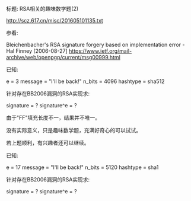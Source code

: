 标题: RSA相关的趣味数学题(2)

http://scz.617.cn/misc/201605101135.txt

参看:

Bleichenbacher's RSA signature forgery based on implementation error - Hal Finney [2006-08-27]
https://www.ietf.org/mail-archive/web/openpgp/current/msg00999.html

已知:

e           = 3
message     = "I'll be back!"
n_bits      = 4096
hashtype    = sha512

针对存在BB2006漏洞的RSA实现求:

signature   = ?
signature^e = ?

由于"FF"填充长度不一，结果并不唯一。

没有实际意义，只是趣味数学题，充满好奇心的可以试试。

若上题顺利，有兴趣者还可以继续。

已知:

e           = 17
message     = "I'll be back!"
n_bits      = 5120
hashtype    = sha1

针对存在BB2006漏洞的RSA实现求:

signature   = ?
signature^e = ?
